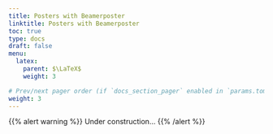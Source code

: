 ```yaml
---
title: Posters with Beamerposter
linktitle: Posters with Beamerposter
toc: true
type: docs
draft: false
menu:
  latex:
    parent: $\LaTeX$
    weight: 3

# Prev/next pager order (if `docs_section_pager` enabled in `params.toml`)
weight: 3
---
```


{{% alert warning %}}
Under construction...
{{% /alert %}}